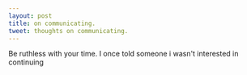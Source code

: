 ```yaml
---
layout: post
title: on communicating.
tweet: thoughts on communicating.
---
```

Be ruthless with your time.
    I once told someone i wasn't interested in continuing
